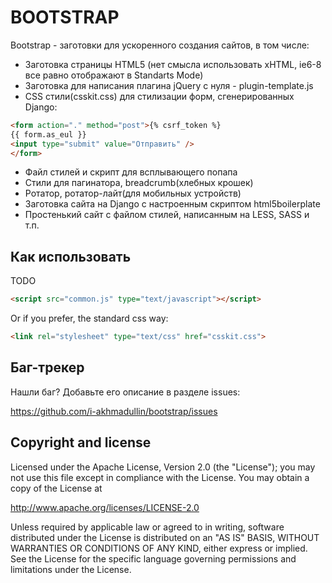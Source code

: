 BOOTSTRAP
=================

Bootstrap - заготовки для ускоренного создания сайтов, в том числе:

* Заготовка страницы HTML5 (нет смысла использовать xHTML, ie6-8 все равно отображают в Standarts Mode)
* Заготовка для написания плагина jQuery с нуля - plugin-template.js
* CSS cтили(csskit.css) для стилизации форм, сгенерированных Django:

``` html
<form action="." method="post">{% csrf_token %}
{{ form.as_eul }}
<input type="submit" value="Отправить" />
</form>
```

* Файл стилей и скрипт для всплывающего попапа
* Стили для пагинатора, breadcrumb(хлебных крошек)
* Ротатор, ротатор-лайт(для мобильных устройств)
* Заготовка сайта на Django с настроенным скриптом html5boilerplate
* Простенький сайт с файлом стилей, написанным на LESS, SASS и т.п.

Как использовать
-----

TODO

``` html
<script src="common.js" type="text/javascript"></script>
```

Or if you prefer, the standard css way:

``` html
<link rel="stylesheet" type="text/css" href="csskit.css">
```

Баг-трекер
-----------

Нашли баг? Добавьте его описание в разделе issues:

https://github.com/i-akhmadullin/bootstrap/issues


Copyright and license
---------------------

Licensed under the Apache License, Version 2.0 (the "License"); you may not
use this file except in compliance with the License. You may obtain a copy of
the License at

http://www.apache.org/licenses/LICENSE-2.0

Unless required by applicable law or agreed to in writing, software
distributed under the License is distributed on an "AS IS" BASIS, WITHOUT
WARRANTIES OR CONDITIONS OF ANY KIND, either express or implied. See the
License for the specific language governing permissions and limitations under
the License.